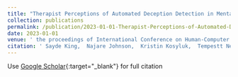 ```yaml
---
title: "Therapist Perceptions of Automated Deception Detection in Mental Health Applications"
collection: publications
permalink: /publication/2023-01-01-Therapist-Perceptions-of-Automated-Deception-Detection-in-Mental-Health-Applications
date: 2023-01-01
venue: ' the proceedings of International Conference on Human-Computer Interaction'
citation: ' Sayde King,  Najare Johnson,  Kristin Kosyluk,  Tempestt Neal, &quot;Therapist Perceptions of Automated Deception Detection in Mental Health Applications.&quot; In the proceedings of International Conference on Human-Computer Interaction, 2023.'
---
```

Use [Google Scholar](https://scholar.google.com/scholar?q=Therapist+Perceptions+of+Automated+Deception+Detection+in+Mental+Health+Applications){:target="_blank"} for full citation